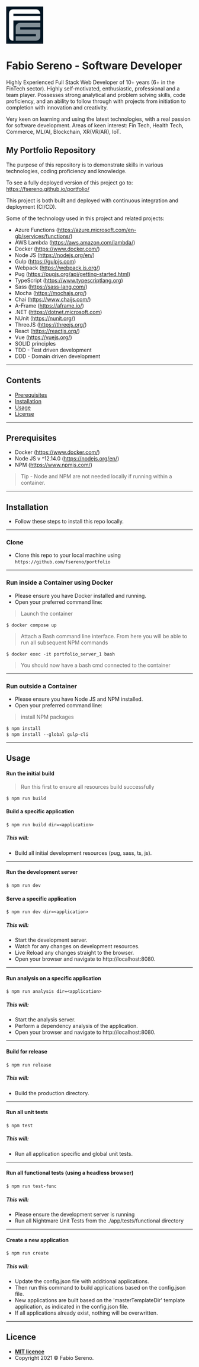 <a href="http://fswebsitesolutions.com/"><img src="https://raw.githubusercontent.com/fsereno/portfolio/master/docs/images/FSLogo.jpeg" width="100px" title="FS Website Solutions" alt="FS Website Solutions" target="_blank"></a>

# **Fabio Sereno** - Software Developer
Highly Experienced Full Stack Web Developer of 10+ years (6+ in the FinTech sector). Highly self-motivated, enthusiastic, professional and a team player. Possesses strong analytical and problem solving skills, code proficiency, and an ability to follow through with projects from initiation to completion with innovation and creativity. 

Very keen on learning and using the latest technologies, with a real passion for software development. Areas of keen interest: Fin Tech, Health Tech, Commerce, ML/AI, Blockchain, XR(VR/AR), IoT.

## My Portfolio Repository
The purpose of this repository is to demonstrate skills in various technologies, coding proficiency and knowledge.

To see a fully deployed version of this project go to:
https://fsereno.github.io/portfolio/

This project is both built and deployed with continuous integration and deployment (CI/CD).

Some of the technology used in this project and related projects:
- Azure Functions (https://azure.microsoft.com/en-gb/services/functions/)
- AWS Lambda (https://aws.amazon.com/lambda/)
- Docker (https://www.docker.com/)
- Node JS (https://nodejs.org/en/)
- Gulp (https://gulpjs.com)
- Webpack (https://webpack.js.org/)
- Pug (https://pugjs.org/api/getting-started.html)
- TypeScript (https://www.typescriptlang.org)
- Sass (https://sass-lang.com/)
- Mocha (https://mochajs.org/)
- Chai (https://www.chaijs.com/)
- A-Frame (https://aframe.io/)
- .NET (https://dotnet.microsoft.com)
- NUnit (https://nunit.org/)
- ThreeJS (https://threejs.org/)
- React (https://reactjs.org/)
- Vue (https://vuejs.org/)
- SOLID principles
- TDD - Test driven development
- DDD - Domain driven development
---

## Contents

- [Prerequisites](#prerequisites)
- [Installation](#installation)
- [Usage](#usage)
- [License](#license)
---

## Prerequisites
- Docker (https://www.docker.com/)
- Node JS v ^12.14.0 (https://nodejs.org/en/)
- NPM (https://www.npmjs.com/)
> Tip - Node and NPM are not needed locally if running within a container.
---

## Installation

- Follow these steps to install this repo locally.
---

### Clone

- Clone this repo to your local machine using `https://github.com/fsereno/portfolio`
---

### Run inside a Container using Docker
- Please ensure you have Docker installed and running.
- Open your preferred command line:

> Launch the container

```shell
$ docker compose up
```

>Attach a Bash command line interface.
From here you will be able to run all subsequent NPM commands

```shell
$ docker exec -it portfolio_server_1 bash
```
> You should now have a bash cmd connected to the container
---

### Run outside a Container
- Please ensure you have Node JS and NPM installed.
- Open your preferred command line:

> install NPM packages

```shell
$ npm install
$ npm install --global gulp-cli
```
---

## Usage

#### Run the initial build
> Run this first to ensure all resources build successfully

```shell
$ npm run build
```
#### Build a specific application

```shell
$ npm run build dir=<application>
```

##### This will:
- Build all initial development resources (pug, sass, ts, js).
---

#### Run the development server

```shell
$ npm run dev
```
#### Serve a specific application

```shell
$ npm run dev dir=<application>
```
##### This will:
- Start the development server.
- Watch for any changes on development resources.
- Live Reload any changes straight to the browser.
- Open your browser and navigate to http://localhost:8080.
---

#### Run analysis on a specific application

```shell
$ npm run analysis dir=<application>
```
##### This will:
- Start the analysis server.
- Perform a dependency analysis of the application.
- Open your browser and navigate to http://localhost:8080.
---

#### Build for release

```shell
$ npm run release
```
##### This will:
- Build the production directory.
---

#### Run all unit tests

```shell
$ npm test
```
##### This will:
- Run all application specific and global unit tests.
---

#### Run all functional tests (using a headless browser)

```shell
$ npm run test-func
```
##### This will:
- Please ensure the development server is running
- Run all Nightmare Unit Tests from the ./app/tests/functional directory
---

#### Create a new application

```shell
$ npm run create
```
##### This will:
- Update the config.json file with additional applications.
- Then run this command to build applications based on the config.json file.
- New applications are built based on the 'masterTemplateDir' template application, as indicated in the config.json file.
- If all applications already exist, nothing will be overwritten.
---

## Licence

- **[MIT licence](https://fsereno.github.io/portfolio/app_licence/index.html)**
- Copyright 2021 © Fabio Sereno.